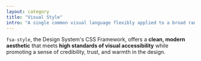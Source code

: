 ```yaml
---
layout: category
title: "Visual Style"
intro: "A single common visual language flexibly applied to a broad range of FPAC digital platforms and products."
---
```


`fsa-style`, the Design System's CSS Framework, offers a **clean, modern aesthetic** that meets **high standards of visual accessibility** while promoting a sense of credibility, trust, and warmth in the design.
